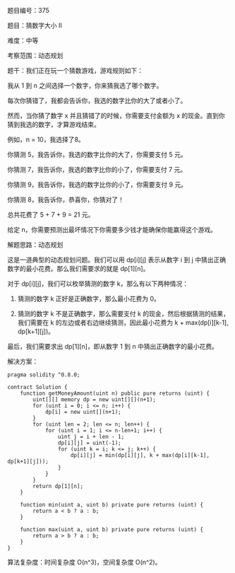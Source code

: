 题目编号：375

题目：猜数字大小 II

难度：中等

考察范围：动态规划

题干：我们正在玩一个猜数游戏，游戏规则如下：

我从 1 到 n 之间选择一个数字，你来猜我选了哪个数字。

每次你猜错了，我都会告诉你，我选的数字比你的大了或者小了。

然而，当你猜了数字 x 并且猜错了的时候，你需要支付金额为 x 的现金。直到你猜到我选的数字，才算游戏结束。

例如，n = 10，我选择了8。

你猜测 5，我告诉你，我选的数字比你的大了，你需要支付 5 元。

你猜测 7，我告诉你，我选的数字比你的小了，你需要支付 7 元。

你猜测 9，我告诉你，我选的数字比你的小了，你需要支付 9 元。

你猜测 8，我告诉你，恭喜你，你猜对了！

总共花费了 5 + 7 + 9 = 21 元。

给定 n，你需要预测出最坏情况下你需要多少钱才能确保你能赢得这个游戏。

解题思路：动态规划

这是一道典型的动态规划问题。我们可以用 dp[i][j] 表示从数字 i 到 j 中猜出正确数字的最小花费。那么我们需要求的就是 dp[1][n]。

对于 dp[i][j]，我们可以枚举猜测的数字 k，那么有以下两种情况：

1. 猜测的数字 k 正好是正确数字，那么最小花费为 0。

2. 猜测的数字 k 不是正确数字，那么需要支付 k 的现金，然后根据猜测的结果，我们需要在 k 的左边或者右边继续猜测，因此最小花费为 k + max(dp[i][k-1], dp[k+1][j])。

最后，我们需要求出 dp[1][n]，即从数字 1 到 n 中猜出正确数字的最小花费。

解决方案：

```
pragma solidity ^0.8.0;

contract Solution {
    function getMoneyAmount(uint n) public pure returns (uint) {
        uint[][] memory dp = new uint[][](n+1);
        for (uint i = 0; i <= n; i++) {
            dp[i] = new uint[](n+1);
        }
        for (uint len = 2; len <= n; len++) {
            for (uint i = 1; i <= n-len+1; i++) {
                uint j = i + len - 1;
                dp[i][j] = uint(-1);
                for (uint k = i; k <= j; k++) {
                    dp[i][j] = min(dp[i][j], k + max(dp[i][k-1], dp[k+1][j]));
                }
            }
        }
        return dp[1][n];
    }
    
    function min(uint a, uint b) private pure returns (uint) {
        return a < b ? a : b;
    }
    
    function max(uint a, uint b) private pure returns (uint) {
        return a > b ? a : b;
    }
}
```

算法复杂度：时间复杂度 O(n^3)，空间复杂度 O(n^2)。